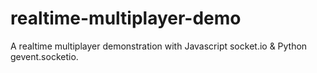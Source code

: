 realtime-multiplayer-demo
=========================

A realtime multiplayer demonstration with Javascript socket.io &amp; Python gevent.socketio.